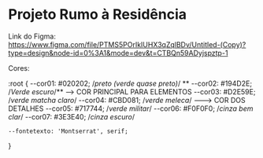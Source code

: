 # Projeto Rumo à Residência 


Link do Figma: https://www.figma.com/file/PTMS5POrIkIUHX3qZqlBDv/Untitled-(Copy)?type=design&node-id=0%3A1&mode=dev&t=CTBQn59ADyjspztp-1

Cores: 

:root {
	--cor01: #020202; /*preto (verde quase preto)*/
**	--cor02: #194D2E; /*Verde escuro*/** --> COR PRINCIPAL PARA ELEMENTOS 
	--cor03: #D2E59E; /*verde matcha claro*/
	--cor04: #CBD081; /*verde meleca*/ ---> COR DOS DETALHES 
	--cor05: #717744; /*verde militar*/
	--cor06: #F0F0F0; /*cinza bem clar*/
	--cor07: #3E3E40; /*cinza escuro*/

	--fontetexto: 'Montserrat', serif;

}
